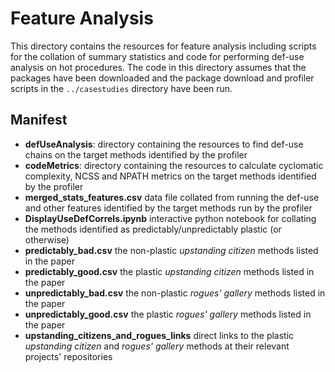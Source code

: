 Feature Analysis
==========

This directory contains the resources for feature analysis including scripts for the collation of summary statistics and code for performing def-use analysis on hot procedures. The code in this directory assumes that the packages have been downloaded and the package download and profiler scripts in the `../casestudies` directory  have been run.

Manifest
-------

- **defUseAnalysis**: directory containing the resources to find def-use chains on the target methods identified by the profiler
- **codeMetrics**: directory containing the resources to calculate cyclomatic complexity, NCSS and NPATH metrics on the target methods identified by the profiler
- **merged_stats_features.csv** data file collated from running the def-use and other features identified by the target methods run by the profiler
- **DisplayUseDefCorrels.ipynb** interactive python notebook for collating the methods identified as predictably/unpredictably plastic (or otherwise)
- **predictably_bad.csv** the non-plastic *upstanding citizen* methods listed in the paper
- **predictably_good.csv** the plastic *upstanding citizen* methods listed in the paper
- **unpredictably_bad.csv** the non-plastic *rogues' gallery* methods listed in the paper
- **unpredictably_good.csv** the plastic *rogues' gallery* methods listed in the paper
- **upstanding_citizens_and_rogues_links** direct links to the plastic *upstanding citizen* and *rogues' gallery* methods at their relevant projects' repositories
